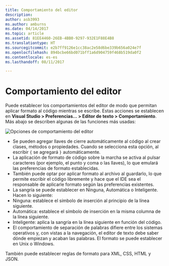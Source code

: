 ```yaml
---
title: Comportamiento del editor
description: 
author: asb3993
ms.author: amburns
ms.date: 04/14/2017
ms.topic: article
ms.assetid: 81EE4460-26EB-4BB0-9297-932E1F88E4B8
ms.translationtype: HT
ms.sourcegitcommit: e2b7ff9126e1cc38ac2e58d6be339b656a024e7f
ms.openlocfilehash: 894bcbe66bd071bff1a6d904759f468b519da0f2
ms.contentlocale: es-es
ms.lasthandoff: 08/11/2017

---
```


# <a name="editor-behavior"></a>Comportamiento del editor

Puede establecer los comportamientos del editor de modo que permitan aplicar formato al código mientras se escribe. Estas acciones se establecen en **Visual Studio > Preferencias… > Editor de texto > Comportamiento**. Más abajo se describen algunas de las funciones más usadas:

![Opciones de comportamiento del editor](media/source-editor-image9.png)

*  Se pueden agregar llaves de cierre automáticamente al código al crear clases, métodos o propiedades. Cuando se selecciona esta opción, al escribir `{` se agregará `}` automáticamente.
* La aplicación de formato de código sobre la marcha se activa al pulsar caracteres (por ejemplo, el punto y coma o las llaves), lo que emulará las preferencias de formato establecidas.
* También puede optar por aplicar formato al archivo al guardarlo, lo que permite escribir el código libremente y hace que el IDE sea el responsable de aplicarle formato según las preferencias existentes.
* La sangría se puede establecer en Ninguna, Automática o Inteligente. Hacen lo siguiente:
 * Ninguna: establece el símbolo de inserción al principio de la línea siguiente.
 * Automática: establece el símbolo de inserción en la misma columna de la línea siguiente.
 * Inteligente: aplica la sangría en la línea siguiente en función del código.
* El comportamiento de separación de palabras difiere entre los sistemas operativos y, con vistas a la navegación, el editor de texto debe saber dónde empiezan y acaban las palabras. El formato se puede establecer en Unix o Windows.

También puede establecer reglas de formato para XML, CSS, HTML y JSON.
